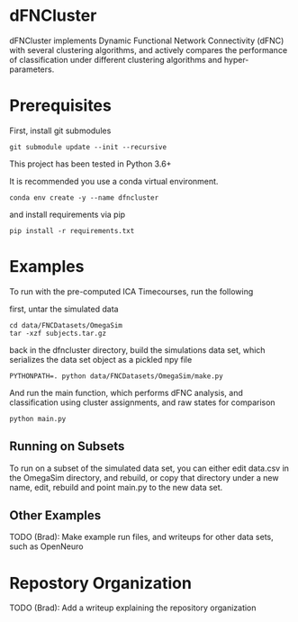 # dFNCluster

dFNCluster implements Dynamic Functional Network Connectivity (dFNC) with several clustering algorithms, and
actively compares the performance of classification under different clustering algorithms and hyper-parameters.

# Prerequisites

First, install git submodules

```
git submodule update --init --recursive
```

This project has been tested in Python 3.6+

It is recommended you use a conda virtual environment.

```
conda env create -y --name dfncluster
```

and install requirements via pip

```
pip install -r requirements.txt
```

# Examples

To run with the pre-computed ICA Timecourses, run the following

first, untar the simulated data
```
cd data/FNCDatasets/OmegaSim
tar -xzf subjects.tar.gz
```

back in the dfncluster directory, build the simulations data set, which serializes
the data set object as a pickled npy file

```
PYTHONPATH=. python data/FNCDatasets/OmegaSim/make.py
```

And run the main function, which performs dFNC analysis, and classification
using cluster assignments, and raw states for comparison
```
python main.py
```

## Running on Subsets

To run on a subset of the simulated data set, you can either edit data.csv in the OmegaSim directory, and rebuild,
or copy that directory under a new name, edit, rebuild and point main.py to the new data set.

## Other Examples

TODO (Brad): Make example run files, and writeups for other data sets, such as OpenNeuro

# Repostory Organization

TODO (Brad): Add a writeup explaining the repository organization
